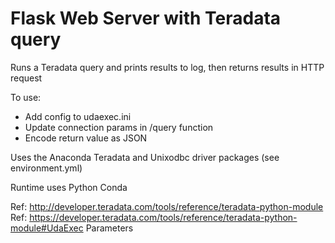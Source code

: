 Flask Web Server with Teradata query
=============

Runs a Teradata query and prints results to log, then returns results in HTTP request

To use:

* Add config to udaexec.ini
* Update connection params in /query function
* Encode return value as JSON

Uses the Anaconda Teradata and Unixodbc driver packages (see environment.yml)

Runtime uses Python Conda

Ref: http://developer.teradata.com/tools/reference/teradata-python-module
Ref: https://developer.teradata.com/tools/reference/teradata-python-module#UdaExec Parameters
